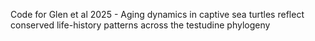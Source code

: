 Code for Glen et al 2025 - Aging dynamics in captive sea turtles reflect conserved life-history patterns across the testudine phylogeny
